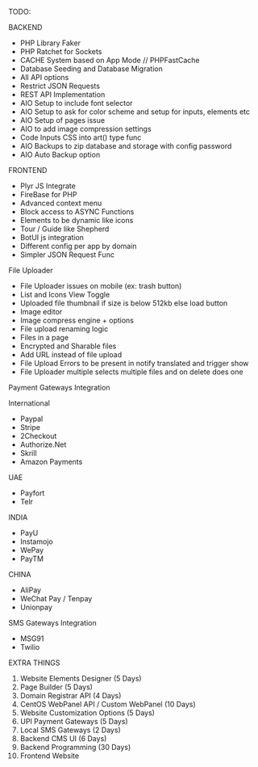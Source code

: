 TODO:

BACKEND

* PHP Library Faker
* PHP Ratchet for Sockets
* CACHE System based on App Mode // PHPFastCache
* Database Seeding and Database Migration
* All API options
* Restrict JSON Requests
* REST API Implementation
* AIO Setup to include font selector
* AIO Setup to ask for color scheme and setup for inputs, elements etc
* AIO Setup of pages issue
* AIO to add image compression settings
* Code Inputs CSS into art() type func
* AIO Backups to zip database and storage with config password
* AIO Auto Backup option

FRONTEND

* Plyr JS Integrate
* FireBase for PHP
* Advanced context menu
* Block access to ASYNC Functions
* Elements to be dynamic like icons
* Tour / Guide like Shepherd
* BotUI js integration
* Different config per app by domain
* Simpler JSON Request Func

File Uploader

* File Uploader issues on mobile (ex: trash button)
* List and Icons View Toggle
* Uploaded file thumbnail if size is below 512kb else load button
* Image editor
* Image compress engine + options
* File upload renaming logic
* Files in a page
* Encrypted and Sharable files
* Add URL instead of file upload
* File Upload Errors to be present in notify translated and trigger show
* File Uploader multiple selects multiple files and on delete does one

Payment Gateways Integration

International

* Paypal
* Stripe
* 2Checkout
* Authorize.Net
* Skrill
* Amazon Payments

UAE

* Payfort
* Telr

INDIA

* PayU
* Instamojo
* WePay
* PayTM

CHINA

* AliPay
* WeChat Pay / Tenpay
* Unionpay

SMS Gateways Integration

* MSG91
* Twilio

EXTRA THINGS

1. Website Elements Designer (5 Days)
2. Page Builder (5 Days)
3. Domain Registrar API (4 Days)
4. CentOS WebPanel API / Custom WebPanel (10 Days)
5. Website Customization Options (5 Days)
6. UPI Payment Gateways (5 Days)
7. Local SMS Gateways (2 Days)
8. Backend CMS UI (6 Days)
9. Backend Programming (30 Days)
10. Frontend Website